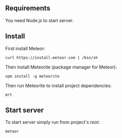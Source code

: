 ## Requirements

You need Node.js to start server.

## Install

First install Meteor:
```
curl https://install.meteor.com | /bin/sh
```

Then install Meteorite (package manager for Meteor):
```
npm install -g meteorite
```

Then run Meteorite to install project dependencies:
```
mrt
```

## Start server

To start server simply run from project's root:

```
meteor
```
